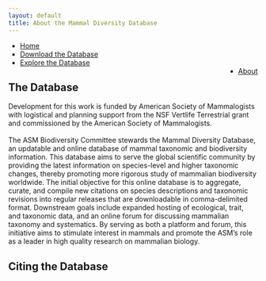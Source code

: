 ```yaml
---
layout: default
title: About the Mammal Diversity Database
---
```



<ul>
<li><a href="/index.html">Home</a></li>
<li><a href="assets/data/mdd.csv">Download the Database</a></li>
<li><a href="explore.html">Explore the Database</a></li>
<li style="float:right"><a href="about.html">About</a></li>
</ul>


<h2 class="about-header">The Database</h2>
<p class="about-body">
Development for this work is funded by American Society of Mammalogists with logistical and planning
support from the NSF Vertlife Terrestrial grant and commissioned by the American Society of
Mammalogists.
<br>
<br>
The ASM Biodiversity Committee stewards the Mammal Diversity Database, an updatable and online
database of mammal taxonomic and biodiversity information. This database aims to serve the global
scientific community by providing the latest information on species-level and higher taxonomic
changes, thereby promoting more rigorous study of mammalian biodiversity worldwide. The initial
objective for this online database is to aggregate, curate, and compile new citations on species
descriptions and taxonomic revisions into regular releases that are downloadable in comma-delimited
format. Downstream goals include expanded hosting of ecological, trait, and taxonomic data, and an
online forum for discussing mammalian taxonomy and systematics. By serving as both a platform and
forum, this initiative aims to stimulate interest in mammals and promote the ASM’s role as a leader
in high quality research on mammalian biology.
</p>

<h2 class="about-header">Citing the Database</h2>
<p class="about-body">

</p>
